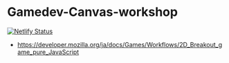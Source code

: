 # Gamedev-Canvas-workshop 
[![Netlify Status](https://api.netlify.com/api/v1/badges/7cc86f9d-3518-4b77-8520-8f7545d7ac1d/deploy-status)](https://app.netlify.com/sites/gamedev-canvas-workshop-limit7412/deploys)

  - https://developer.mozilla.org/ja/docs/Games/Workflows/2D_Breakout_game_pure_JavaScript
